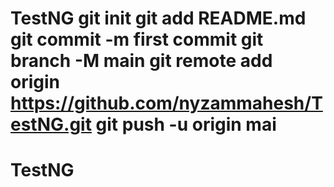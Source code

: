 # TestNG git init git add README.md git commit -m first commit git branch -M main git remote add origin https://github.com/nyzammahesh/TestNG.git git push -u origin mai
# TestNG
